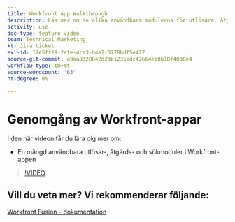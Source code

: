 ```yaml
---
title: Workfront App Walkthrough
description: Läs mer om de olika användbara modulerna för utlösare, åtgärder och sökning i Workfront-appen i [!DNL Adobe Workfront Fusion].
activity: use
doc-type: feature video
team: Technical Marketing
kt: Jira ticket
exl-id: 12e5ff29-2efe-4ce3-b4a7-0778bdf5e427
source-git-commit: a0aa8328842d2db1235edc42664eb0b18f4038e4
workflow-type: tm+mt
source-wordcount: '63'
ht-degree: 0%

---
```


# Genomgång av Workfront-appar

I den här videon får du lära dig mer om:

* En mängd användbara utlösar-, åtgärds- och sökmoduler i Workfront-appen

>[!VIDEO](https://video.tv.adobe.com/v/335297/?quality=12)


## Vill du veta mer? Vi rekommenderar följande:

[Workfront Fusion - dokumentation](https://experienceleague.adobe.com/docs/workfront/using/adobe-workfront-fusion/workfront-fusion-2.html?lang=en)
